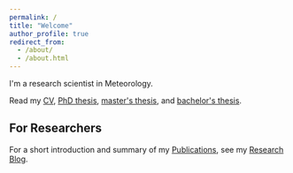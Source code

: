 ```yaml
---
permalink: /
title: "Welcome"
author_profile: true
redirect_from: 
  - /about/
  - /about.html
---
```


I'm a research scientist in Meteorology. 

Read my [CV](https://lkugler.github.io/cv), [PhD thesis](https://lkugler.github.io/dissertation), [master's thesis](https://lkugler.github.io/mthesis), and [bachelor's thesis](https://lkugler.github.io/bthesis).

## For Researchers
For a short introduction and summary of my [Publications](https://lkugler.github.io/publications), see my [Research Blog](https://lkugler.github.io/blog). 

